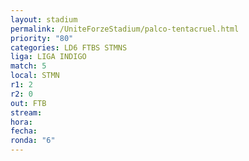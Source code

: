 ```yaml
---
layout: stadium
permalink: /UniteForzeStadium/palco-tentacruel.html
priority: "80"
categories: LD6 FTBS STMNS
liga: LIGA INDIGO
match: 5
local: STMN
r1: 2
r2: 0
out: FTB
stream: 
hora: 
fecha: 
ronda: "6"
---
```

